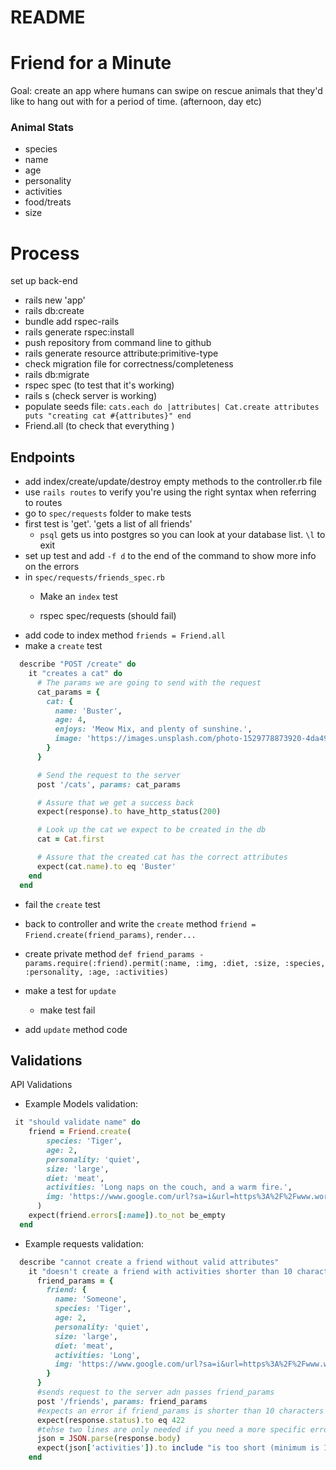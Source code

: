 # README

# Friend for a Minute
Goal: create an app where humans can swipe on rescue animals that they'd like to hang out with for a period of time. (afternoon, day etc)

### Animal Stats
- species
- name
- age
- personality
- activities
- food/treats
- size



# Process
set up back-end 
- rails new 'app'
- rails db:create
- bundle add rspec-rails
- rails generate rspec:install
- push repository from command line to github
- rails generate resource <Name> attribute:primitive-type
- check migration file for correctness/completeness
- rails db:migrate
- rspec spec (to test that it's working)
- rails s (check server is working)
- populate seeds file:
  `cats.each do |attributes|
    Cat.create attributes
    puts "creating cat #{attributes}"
  end`
- Friend.all (to check that everything )  


## Endpoints
- add index/create/update/destroy empty methods to the controller.rb file
- use `rails routes` to verify you're using the right syntax when referring to routes
- go to `spec/requests` folder to make tests
- first test is 'get'. 'gets a list of all friends'
  - `psql` gets us into postgres so you can look at your database list.  `\l` to exit 
- set up test and add `-f d` to the end of the command to show more info on the errors
- in `spec/requests/friends_spec.rb` 
  - Make an `index` test


  - rspec spec/requests (should fail)
- add code to index method `friends = Friend.all`
- make a `create` test
```ruby
  describe "POST /create" do
    it "creates a cat" do
      # The params we are going to send with the request
      cat_params = {
        cat: {
          name: 'Buster',
          age: 4,
          enjoys: 'Meow Mix, and plenty of sunshine.',
          image: 'https://images.unsplash.com/photo-1529778873920-4da4926a72c2?ixlib=rb-1.2.1&ixid=MnwxMjA3fDB8MHxwaG90by1wYWdlfHx8fGVufDB8fHx8&auto=format&fit=crop&w=1036&q=80'
        }
      }

      # Send the request to the server
      post '/cats', params: cat_params

      # Assure that we get a success back
      expect(response).to have_http_status(200)

      # Look up the cat we expect to be created in the db
      cat = Cat.first

      # Assure that the created cat has the correct attributes
      expect(cat.name).to eq 'Buster'
    end
  end
```

  - fail the `create` test

- back to controller and write the `create` method `friend = Friend.create(friend_params)`, `render...`
 - create private method `def friend_params - params.require(:friend).permit(:name, :img, :diet, :size, :species, :personality, :age, :activities)`

- make a test for `update`
  - make test fail
- add `update` method code



## Validations
API Validations
- Example Models validation:
```Ruby
 it "should validate name" do
    friend = Friend.create(
        species: 'Tiger',
        age: 2,
        personality: 'quiet',
        size: 'large',
        diet: 'meat',
        activities: 'Long naps on the couch, and a warm fire.',
        img: 'https://www.google.com/url?sa=i&url=https%3A%2F%2Fwww.worldwildlife.org%2Fspecies%2Ftiger&psig=AOvVaw3K1CpiMMkUwHoiC_DGB-hU&ust=1687890947546000&source=images&cd=vfe&ved=0CBAQjRxqFwoTCJCK0fXJ4f8CFQAAAAAdAAAAABAD'
      )
    expect(friend.errors[:name]).to_not be_empty
  end
```
- Example requests validation:
```ruby
  describe "cannot create a friend without valid attributes"
    it "doesn't create a friend with activities shorter than 10 characters" do
      friend_params = {
        friend: {
          name: 'Someone',
          species: 'Tiger',
          age: 2,
          personality: 'quiet',
          size: 'large',
          diet: 'meat',
          activities: 'Long',
          img: 'https://www.google.com/url?sa=i&url=https%3A%2F%2Fwww.worldwildlife.org%2Fspecies%2Ftiger&psig=AOvVaw3K1CpiMMkUwHoiC_DGB-hU&ust=1687890947546000&source=images&cd=vfe&ved=0CBAQjRxqFwoTCJCK0fXJ4f8CFQAAAAAdAAAAABAD'
        }
      }
      #sends request to the server adn passes friend_params
      post '/friends', params: friend_params
      #expects an error if friend_params is shorter than 10 characters
      expect(response.status).to eq 422
      #tehse two lines are only needed if you need a more specific error response
      json = JSON.parse(response.body)
      expect(json['activities']).to include "is too short (minimum is 10 characters)"
    end
```